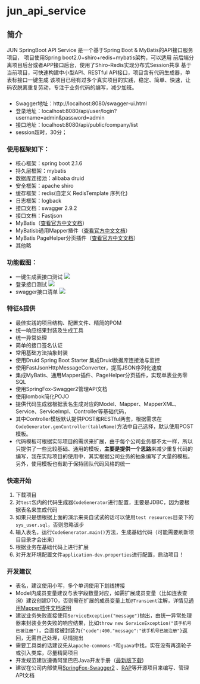 # jun_api_service

## 简介
JUN SpringBoot API Service 是一个基于Spring Boot & MyBatis的API接口服务项目，
项目使用Spring boot2.0+shiro+redis+mybatis架构，可以适用 前后端分离项目后台或者APP接口后台，使用了Shiro-Redis实现分布式Session共享
基于当前项目，可快速构建中小型API、RESTful API接口，项目含有代码生成器，单表标接口一键生成
该项目已经有过多个真实项目的实践，稳定、简单、快速，让码农脱离重复劳动，专注于业务代码的编写，减少加班。

###
- Swagger地址：http://localhost:8080/swagger-ui.html
- 登录地址：localhost:8080/api/user/login?username=admin&password=admin
- 接口地址：localhost:8080/api/public/company/list
- session超时，30分；

### 使用框架如下：
* 核心框架：spring boot 2.1.6
* 持久层框架：mybatis
* 数据库连接池：alibaba druid
* 安全框架：apache shiro
* 缓存框架：redis(自定义 RedisTemplate 序列化)
* 日志框架：logback
* 接口文档：swagger 2.9.2
* 接口文档：Fastjson 
* MyBatis（[查看官方中文文档](http://www.mybatis.org/mybatis-3/zh/index.html)）
* MyBatisb通用Mapper插件（[查看官方中文文档](https://mapperhelper.github.io/docs/)）
* MyBatis PageHelper分页插件（[查看官方中文文档](https://pagehelper.github.io/)）
* 其他略

### 功能截图：
- 一键生成表接口测试
![](https://github.com/wujun728/jun_api_service/blob/main/jun_springboot_api/doc/images/1.png) 
- 登录接口测试
![](https://github.com/wujun728/jun_api_service/blob/main/jun_springboot_api/doc/images/2.png) 
- swagger接口清单
![](https://github.com/wujun728/jun_api_service/blob/main/jun_springboot_api/doc/images/3.png) 


 ### 特征&提供
- 最佳实践的项目结构、配置文件、精简的POM
- 统一响应结果封装及生成工具
- 统一异常处理
- 简单的接口签名认证
- 常用基础方法抽象封装
- 使用Druid Spring Boot Starter 集成Druid数据库连接池与监控
- 使用FastJsonHttpMessageConverter，提高JSON序列化速度
- 集成MyBatis、通用Mapper插件、PageHelper分页插件，实现单表业务零SQL
- 使用SpringFox-Swagger2管理API文档
- 使用lombok简化POJO
- 提供代码生成器根据表名生成对应的Model、Mapper、MapperXML、Service、ServiceImpl、Controller等基础代码，
- 其中Controller模板默认提供POST和RESTful两套，根据需求在```CodeGenerator.genController(tableName)```方法中自己选择，默认使用POST模板。
- 代码模板可根据实际项目的需求来扩展，由于每个公司业务都不太一样，所以只提供了一些比较基础、通用的模板，**主要是提供一个思路**来减少重复代码的编写，我在实际项目的使用中，其实根据公司业务的抽象编写了大量的模板。另外，使用模板也有助于保持团队代码风格的统一
 
### 快速开始
1. 下载项目
2. 对```test```包内的代码生成器```CodeGenerator```进行配置，主要是JDBC，因为要根据表名来生成代码
3. 如果只是想根据上面的演示来亲自试试的话可以使用```test resources```目录下的```sys_user.sql```，否则忽略该步
3. 输入表名，运行```CodeGenerator.main()```方法，生成基础代码（可能需要刷新项目目录才会出来）
4. 根据业务在基础代码上进行扩展
5. 对开发环境配置文件```application-dev.properties```进行配置，启动项目！
 
### 开发建议
- 表名，建议使用小写，多个单词使用下划线拼接
- Model内成员变量建议与表字段数量对应，如需扩展成员变量（比如连表查询）建议创建DTO，否则需在扩展的成员变量上加```@Transient```注解，详情见[通用Mapper插件文档说明](https://mapperhelper.github.io/docs/2.use/)
- 建议业务失败直接使用```ServiceException("message")```抛出，由统一异常处理器来封装业务失败的响应结果，比如```throw new ServiceException("该手机号已被注册")```，会直接被封装为```{"code":400,"message":"该手机号已被注册"}```返回，无需自己处理，尽情抛出
- 需要工具类的话建议先从```apache-commons-*```和```guava```中找，实在没有再造轮子或引入类库，尽量精简项目
- 开发规范建议遵循阿里巴巴Java开发手册（[最新版下载](https://github.com/alibaba/p3c))
- 建议在公司内部使用[SpringFox-Swagger2](https://github.com/springfox/springfox) 、[RAP](https://github.com/thx/RAP)等开源项目来编写、管理API文档

